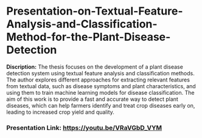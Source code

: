 # Presentation-on-Textual-Feature-Analysis-and-Classification-Method-for-the-Plant-Disease-Detection

**Discription:** The thesis focuses on the development of a plant disease detection system using textual feature analysis and classification methods. The author explores different approaches for extracting relevant features from textual data, such as disease symptoms and plant characteristics, and using them to train machine learning models for disease classification. The aim of this work is to provide a fast and accurate way to detect plant diseases, which can help farmers identify and treat crop diseases early on, leading to increased crop yield and quality.


### **Presentation Link:** https://youtu.be/VRaVGbD_VYM
